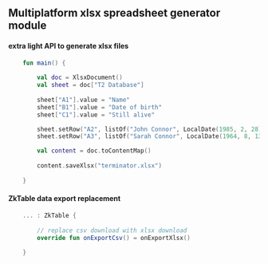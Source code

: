 ## Multiplatform xlsx spreadsheet generator module

#### extra light API to generate xlsx files

~~~kotlin
    fun main() {
        
        val doc = XlsxDocument()
        val sheet = doc["T2 Database"]
        
        sheet["A1"].value = "Name"
        sheet["B1"].value = "Date of birth"
        sheet["C1"].value = "Still alive"

        sheet.setRow("A2", listOf("John Connor", LocalDate(1985, 2, 28), true))
        sheet.setRow("A3", listOf("Sarah Connor", LocalDate(1964, 8, 13), true))

        val content = doc.toContentMap()
        
        content.saveXlsx("terminator.xlsx")
        
    }
~~~

#### ZkTable data export replacement

~~~kotlin
    ... : ZkTable {
    
        // replace csv download with xlsx download
        override fun onExportCsv() = onExportXlsx()
    
    }
~~~
